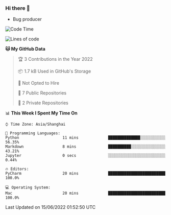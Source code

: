 ### Hi there 👋
* Bug producer
<!--START_SECTION:waka-->
![Code Time](http://img.shields.io/badge/Code%20Time-0%20secs-blue)

![Lines of code](https://img.shields.io/badge/From%20Hello%20World%20I%27ve%20Written-5%20Thousand%20lines%20of%20code-blue)

**🐱 My GitHub Data** 

> 🏆 3 Contributions in the Year 2022
 > 
> 📦 1.7 kB Used in GitHub's Storage 
 > 
> 🚫 Not Opted to Hire
 > 
> 📜 7 Public Repositories 
 > 
> 🔑 2 Private Repositories  
 > 
📊 **This Week I Spent My Time On** 

```text
⌚︎ Time Zone: Asia/Shanghai

💬 Programming Languages: 
Python                   11 mins             ██████████████░░░░░░░░░░░   56.35% 
Markdown                 8 mins              ██████████░░░░░░░░░░░░░░░   43.21% 
Jupyter                  0 secs              ░░░░░░░░░░░░░░░░░░░░░░░░░   0.44%

🔥 Editors: 
PyCharm                  20 mins             █████████████████████████   100.0%

💻 Operating System: 
Mac                      20 mins             █████████████████████████   100.0%

```


 Last Updated on 15/06/2022 01:52:50 UTC
<!--END_SECTION:waka-->
